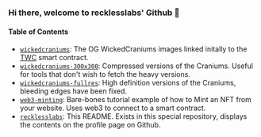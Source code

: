 ### Hi there, welcome to recklesslabs' Github 👋

#### Table of Contents

- [`wickedcraniums`](https://github.com/recklesslabs/wickedcraniums): The OG WickedCraniums images linked initally to the [TWC](https://etherscan.io/token/0x85f740958906b317de6ed79663012859067e745b) smart contract.
- [`wickedcraniums-300x300`](https://github.com/recklesslabs/wickedcraniums-300x300): Compressed versions of the Craniums. Useful for tools that don't wish to fetch the heavy versions.
- [`wickedcraniums-fullres`](https://github.com/recklesslabs/wickedcraniums-fullres): High definition versions of the Craniums, bleeding edges have been fixed.
- [`web3-minting`](https://github.com/recklesslabs/web3-minting): Bare-bones tutorial example of how to Mint an NFT from your website. Uses web3 to connect to a smart contract.
- [`recklesslabs`](https://github.com/recklesslabs/recklesslabs): This README. Exists in this special repository, displays the contents on the profile page on Github.
